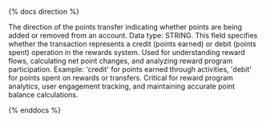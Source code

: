 {% docs direction %}

The direction of the points transfer indicating whether points are being added or removed from an account. Data type: STRING. This field specifies whether the transaction represents a credit (points earned) or debit (points spent) operation in the rewards system. Used for understanding reward flows, calculating net point changes, and analyzing reward program participation. Example: 'credit' for points earned through activities, 'debit' for points spent on rewards or transfers. Critical for reward program analytics, user engagement tracking, and maintaining accurate point balance calculations.

{% enddocs %}